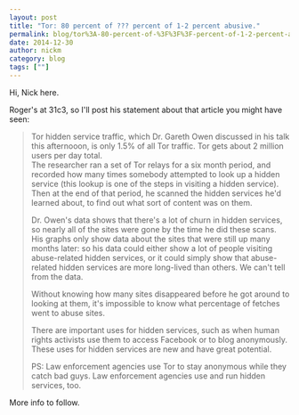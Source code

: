 ```yaml
---
layout: post
title: "Tor: 80 percent of ??? percent of 1-2 percent abusive."
permalink: blog/tor%3A-80-percent-of-%3F%3F%3F-percent-of-1-2-percent-abusive.
date: 2014-12-30
author: nickm
category: blog
tags: [""]
---
```


Hi, Nick here.

Roger's at 31c3, so I'll post his statement about that article you might have seen:

> Tor hidden service traffic, which Dr. Gareth Owen discussed in his talk this afternooon, is only 1.5% of all Tor traffic. Tor gets about 2 million users per day total.  
>  The researcher ran a set of Tor relays for a six month period, and recorded how many times somebody attempted to look up a hidden service (this lookup is one of the steps in visiting a hidden service). Then at the end of that period, he scanned the hidden services he'd learned about, to find out what sort of content was on them.
>
> Dr. Owen's data shows that there's a lot of churn in hidden services, so nearly all of the sites were gone by the time he did these scans. His graphs only show data about the sites that were still up many months later: so his data could either show a lot of people visiting abuse-related hidden services, or it could simply show that abuse-related hidden services are more long-lived than others. We can't tell from the data.
>
> Without knowing how many sites disappeared before he got around to looking at them, it's impossible to know what percentage of fetches went to abuse sites.
>
> There are important uses for hidden services, such as when human rights activists use them to access Facebook or to blog anonymously. These uses for hidden services are new and have great potential.
>
> PS: Law enforcement agencies use Tor to stay anonymous while they catch bad guys. Law enforcement agencies use and run hidden services, too.

More info to follow.
